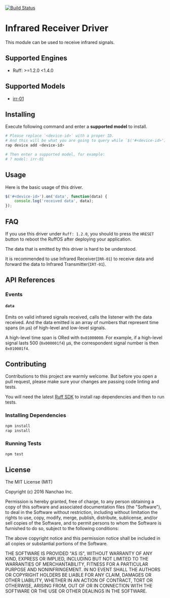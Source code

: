 [![Build Status](https://travis-ci.org/ruff-drivers/ruff-v1-infrared-receiver.svg)](https://travis-ci.org/ruff-drivers/ruff-v1-infrared-receiver)

# Infrared Receiver Driver

This module can be used to receive infrared signals.

## Supported Engines

* Ruff: >=1.2.0 <1.4.0

## Supported Models

- [irr-01](https://rap.ruff.io/devices/irr-01)

## Installing

Execute following command and enter a **supported model** to install.

```sh
# Please replace `<device-id>` with a proper ID.
# And this will be what you are going to query while `$('#<device-id>')`.
rap device add <device-id>

# Then enter a supported model, for example:
# ? model: irr-01
```

## Usage

Here is the basic usage of this driver.

```js
$('#<device-id>').on('data', function(data) {
    console.log('received data', data);
});
```

## FAQ

If you use this driver under `Ruff: 1.2.0`, you should to press the `HRESET` button to reboot the RuffOS after deploying your application.

The data that is emitted by this driver is hard to be understood.

It is recommended to use Infrared Receiver(`IRR-01`) to receive data and forward the data to Infrared Transmitter(`IRT-01`).

## API References

### Events

#### `data`

Emits on valid infrared signals received, calls the listener with the data received.
And the data emitted is an array of numbers that represent time spans (in μs) of high-level and low-level signals.

A high-level time span is ORed with `0x01000000`.
For example, if a high-level signal lasts 500 (`0x000001f4`) μs, the correspondent signal number is then `0x010001f4`.

## Contributing

Contributions to this project are warmly welcome. But before you open a pull request, please make sure your changes are passing code linting and tests.

You will need the latest [Ruff SDK](https://ruff.io/) to install rap dependencies and then to run tests.

### Installing Dependencies

```sh
npm install
rap install
```

### Running Tests

```sh
npm test
```

## License

The MIT License (MIT)

Copyright (c) 2016 Nanchao Inc.

Permission is hereby granted, free of charge, to any person obtaining a copy of this software and associated documentation files (the "Software"), to deal in the Software without restriction, including without limitation the rights to use, copy, modify, merge, publish, distribute, sublicense, and/or sell copies of the Software, and to permit persons to whom the Software is furnished to do so, subject to the following conditions:

The above copyright notice and this permission notice shall be included in all copies or substantial portions of the Software.

THE SOFTWARE IS PROVIDED "AS IS", WITHOUT WARRANTY OF ANY KIND, EXPRESS OR IMPLIED, INCLUDING BUT NOT LIMITED TO THE WARRANTIES OF MERCHANTABILITY, FITNESS FOR A PARTICULAR PURPOSE AND NONINFRINGEMENT. IN NO EVENT SHALL THE AUTHORS OR COPYRIGHT HOLDERS BE LIABLE FOR ANY CLAIM, DAMAGES OR OTHER LIABILITY, WHETHER IN AN ACTION OF CONTRACT, TORT OR OTHERWISE, ARISING FROM, OUT OF OR IN CONNECTION WITH THE SOFTWARE OR THE USE OR OTHER DEALINGS IN THE SOFTWARE.
